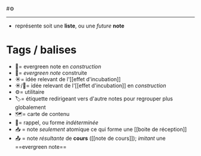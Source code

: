 #⚙️

---
- représente soit une **liste**, ou une *future* **note**
# Tags / balises
- 🌱= evergreen note en *construction*
- 🌲= *evergreen note* construite
- ☀️= idée relevant de l'[[effet d'incubation]]
- ☀️/🌱= idée relevant de l'[[effet d'incubation]] en *construction*
- ⚙️= utilitaire
- 🏷️= étiquette redirigeant vers d'autre notes pour regrouper plus globalement
- 🗺️= carte de contenu
- 📝= rappel, ou forme *indéterminée*
- 📥 = note *seulement* atomique ce qui forme une [[boite de réception]]
- 📤 = note *résultante* de **cours** ([[note de cours]]); *imitant* une ==evergreen note==